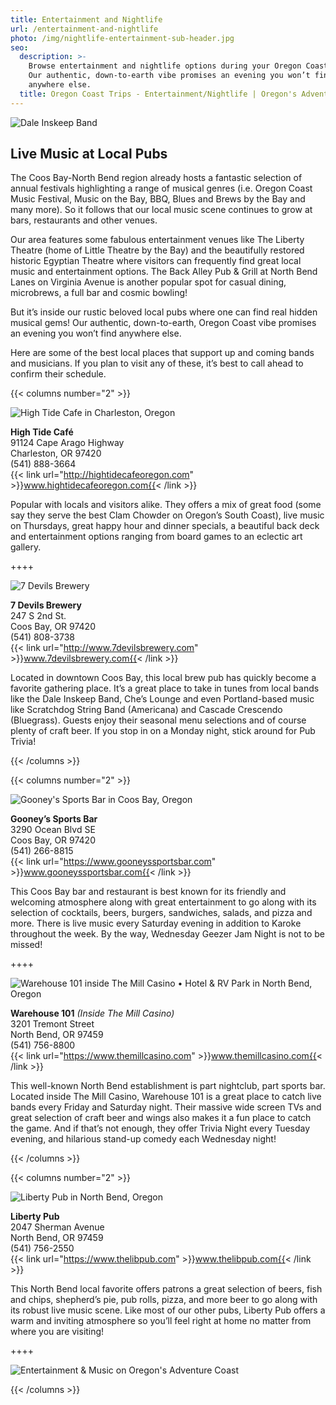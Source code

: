 ```yaml
---
title: Entertainment and Nightlife
url: /entertainment-and-nightlife
photo: /img/nightlife-entertainment-sub-header.jpg
seo:
  description: >-
    Browse entertainment and nightlife options during your Oregon Coast trip!
    Our authentic, down-to-earth vibe promises an evening you won’t find
    anywhere else.
  title: Oregon Coast Trips - Entertainment/Nightlife | Oregon's Adventure Coast
---
```

![Dale Inskeep Band](/img/enterainment-top-header.jpg)

## Live Music at Local Pubs

The Coos Bay-North Bend region already hosts a fantastic selection of annual festivals highlighting a range of musical genres (i.e. Oregon Coast Music Festival, Music on the Bay, BBQ, Blues and Brews by the Bay and many more). So it follows that our local music scene continues to grow at bars, restaurants and other venues.

Our area features some fabulous entertainment venues like The Liberty Theatre (home of Little Theatre by the Bay) and the beautifully restored historic Egyptian Theatre where visitors can frequently find great local music and entertainment options. The Back Alley Pub & Grill at North Bend Lanes on Virginia Avenue is another popular spot for casual dining, microbrews, a full bar and cosmic bowling! 

But it’s inside our rustic beloved local pubs where one can find real  hidden musical gems! Our authentic, down-to-earth, Oregon Coast vibe promises an evening you won’t find anywhere else. 

Here are some of the best local places that support up and coming bands and musicians. If you plan to visit any of these, it’s best to call ahead to confirm their schedule.

{{< columns number="2" >}}

![High Tide Cafe in Charleston, Oregon](/img/ent-high-tide-cafe.jpg)

**High Tide Café**\
91124 Cape Arago Highway\
Charleston, OR   97420\
(541) 888-3664\
{{< link url="http://hightidecafeoregon.com" >}}www.hightidecafeoregon.com{{< /link >}}

Popular with locals and visitors alike.  They offers a mix of great food (some say they serve the best Clam Chowder on Oregon’s South Coast), live music on Thursdays, great happy hour and dinner specials, a beautiful back deck and entertainment options ranging from board games to an eclectic art gallery. 

++++

![7 Devils Brewery](/img/ent-seven-devils.jpg)

**7 Devils Brewery**\
247 S 2nd St.\
Coos Bay, OR 97420\
(541) 808-3738\
{{< link url="http://www.7devilsbrewery.com" >}}www.7devilsbrewery.com{{< /link >}}

Located in downtown Coos Bay, this local brew pub has quickly become a favorite gathering place. It’s a great place to take in tunes from local bands like the Dale Inskeep Band, Che’s Lounge and even Portland-based music like Scratchdog String Band (Americana) and Cascade Crescendo (Bluegrass). Guests enjoy their seasonal menu selections and of course plenty of craft beer. If you stop in on a Monday night, stick around for Pub Trivia! 

{{< /columns >}}

{{< columns number="2" >}}

![Gooney's Sports Bar in Coos Bay, Oregon](/img/ent-gooneys.jpg)

**Gooney’s Sports Bar**\
3290 Ocean Blvd SE \
Coos Bay, OR 97420\
(541) 266-8815\
{{< link url="https://www.gooneyssportsbar.com" >}}www.gooneyssportsbar.com{{< /link >}}

This Coos Bay bar and restaurant is best known for its friendly and welcoming atmosphere along with great entertainment to go along with its selection of cocktails, beers, burgers, sandwiches, salads, and pizza and more. There is live music every Saturday evening in addition to Karoke throughout the week. By the way, Wednesday Geezer Jam Night is not to be missed! 

++++

![Warehouse 101 inside The Mill Casino • Hotel & RV Park in North Bend, Oregon](/img/ent-warehouse-101.jpg)

**Warehouse 101** _(Inside The Mill Casino)_\
3201 Tremont Street\
North Bend, OR  97459\
(541) 756-8800\
{{< link url="https://www.themillcasino.com" >}}www.themillcasino.com{{< /link >}}

This well-known North Bend establishment is part nightclub, part sports bar. Located inside The Mill Casino, Warehouse 101 is a great place to catch live bands every Friday and Saturday night. Their massive wide screen TVs and great selection of craft beer and wings also makes it a fun place to catch the game. And if that’s not enough, they offer Trivia Night every Tuesday evening, and hilarious stand-up comedy each Wednesday night!

{{< /columns >}}

{{< columns number="2" >}}

![Liberty Pub in North Bend, Oregon](/img/ent-liberty-pub.jpg)

**Liberty Pub**\
2047 Sherman Avenue\
North Bend, OR  97459\
(541) 756-2550\
{{< link url="https://www.thelibpub.com" >}}www.thelibpub.com{{< /link >}}

This North Bend local favorite offers patrons a great selection of beers, fish and chips, shepherd’s pie, pub rolls, pizza, and more beer to go along with its robust live music scene. Like most of our other pubs, Liberty Pub offers a warm and inviting atmosphere so you’ll feel right at home no matter from where you are visiting!

++++

![Entertainment & Music on Oregon's Adventure Coast](/img/entertainment-column-photo.jpg)

{{< /columns >}}
